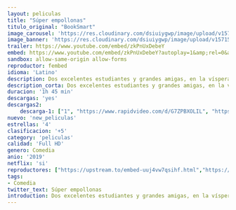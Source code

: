 ```yaml
---
layout: peliculas
title: "Súper empollonas"
titulo_original: "BookSmart"
image_carousel: 'https://res.cloudinary.com/dsiuiygwp/image/upload/v1571541387/empollonas-min_jlsksa.jpg'
image_banner: 'https://res.cloudinary.com/dsiuiygwp/image/upload/v1571541386/super-empollonas-min_cftz8s.jpg'
trailer: https://www.youtube.com/embed/zkPnUxDebeY
embed: https://www.youtube.com/embed/zkPnUxDebeY?autoplay=1&amp;rel=0&amp;hd=1&border=0&wmode=opaque&enablejsapi=1&modestbranding=1&controls=1&showinfo=0
sandbox: allow-same-origin allow-forms
reproductor: fembed
idioma: 'Latino'
description: Dos excelentes estudiantes y grandes amigas, en la víspera de su graduación de su instituto, de repente se dan cuenta de que podrían haberse esforzado algo menos en clase y haberse divertido más. Así que deciden hacer algo al respecto para compensar tanto estudio y tan poca diversión, recuperar los años perdidos en una noche loca.
description_corta: Dos excelentes estudiantes y grandes amigas, en la víspera de su graduación de su instituto, de repente se dan cuenta de que podrían haberse esforzado algo menos en clase y haberse divertido más. Así que deciden hacer algo al respecto para compensar tanto
duracion: '1h 45 min'
descargas: 'yes'
descargas2:
    descarga-1: ["1", "https://www.rapidvideo.com/d/G7ZPBXOLIL", "https://www.google.com/s2/favicons?domain=openload.co","OpenLoad","https://res.cloudinary.com/imbriitneysam/image/upload/v1541473684/mexico.png", "Latino", "TS-Screener"]
nuevo: 'new_peliculas'
estrellas: '4'
clasificacion: '+5'
category: 'peliculas'
calidad: 'Full HD'
genero: Comedia
anio: '2019'
netflix: 'si'
reproductores: ["https://upstream.to/embed-uuj4vw7qsihf.html","https://www.zembed.to/public/dist/asteroid.html?id=8abe54c620a4aef2dafd3b8551770db7&title=Booksmart","https://www.ilovefembed.best/v/8d5gqu8wp64j5lz","https://gdriveplayer.co/embed2.php?link=qVBjSBYJs4Vu3zvL5OyIIgKcyQ5R459Lqh2jNQCMmf%252BBjA19LLOPw%252B8Xir1i0iN5Rg5zpFvCZm0bIkD8pmoqiK3IJ7M0VVfMQc6wDNC0BkoDfTrtaHXNJsslssb0PHZjwqjrSfYsOQE6xv%252BAXbs9NalVmC4N1c6q0wRjb0bvEejJkhsMnECeFL1YwcxebeV1w%253D"]
tags:
- Comedia
twitter_text: Súper empollonas
introduction: Dos excelentes estudiantes y grandes amigas, en la víspera de su graduación de su instituto, de repente se dan cuenta de que podrían haberse esforzado algo menos en clase y haberse divertido más. Así que deciden hacer algo al respecto para compensar tanto
---
```



 







